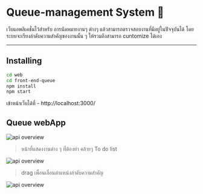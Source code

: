 # Queue-management System :cherries: 

เว็บแอพลิเคชั่นไว้สำหรับ การนัดหมายงานๆ ต่างๆ แล้วสามารถตรวจสอบงานที่มีอยู่ในปัจจุบันได้ โดยระบบจะเรียงลำดับความสำคัญของงานนั้น ๆ ให้รวมถึงสามารถ cuntomize ได้เอง

---

## Installing
 

```bash
cd web
cd front-end-queue
npm install
npm start
```
เข้าหน้าเว็บได้ที่ - http://localhost:3000/


## Queue webApp 

  <image src="readme-src/table.png" alt="api overview"/>

>หน้าที่แสดงงานต่าง ๆ ที่ต้องทำ คล้ายๆ To do list

  <image src="readme-src/table-dnd.png" alt="api overview"/>

>drag เพื่อนเลื่อนตำแหน่งลำดับความสำคัญ

  <image src="readme-src/create.png" alt="api overview"/>
